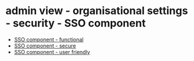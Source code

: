 # admin view - organisational settings - security - SSO component

- [SSO component - functional](4c2a1.md)
- [SSO component - secure](4c2a2.md)
- [SSO component - user friendly](4c2a3.md)



